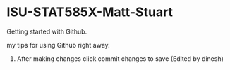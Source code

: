 # ISU-STAT585X-Matt-Stuart
Getting started with Github.

my tips for using Github right away.
1. After making changes click commit changes to save (Edited by dinesh)
